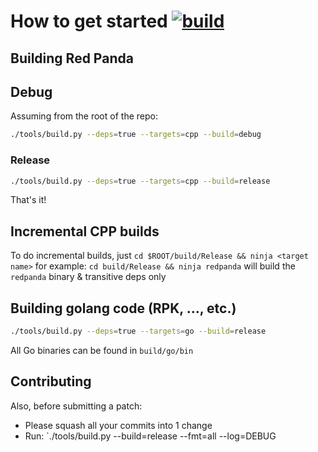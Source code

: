 # How to get started [![build](https://api.shippable.com/projects/5cab6e979bbe6e0007384c8b/badge?branch=master)]()

## Building Red Panda

## Debug

Assuming from the root of the repo:

```sh
./tools/build.py --deps=true --targets=cpp --build=debug
```

### Release

```sh
./tools/build.py --deps=true --targets=cpp --build=release
```

That's it!

## Incremental CPP builds

To do incremental builds, just `cd $ROOT/build/Release && ninja <target name>`
for example: `cd build/Release && ninja redpanda` will build the
 `redpanda` binary & transitive deps only


## Building golang code (RPK, ..., etc.)

```sh
./tools/build.py --deps=true --targets=go --build=release
```

All Go binaries can be found in `build/go/bin`

## Contributing

Also, before submitting a patch:

* Please squash all your commits into 1 change
* Run: `./tools/build.py --build=release --fmt=all --log=DEBUG
